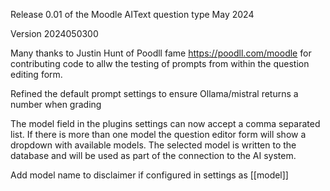 Release 0.01 of the Moodle AIText question type May 2024

Version 2024050300

Many thanks to Justin Hunt of Poodll fame https://poodll.com/moodle for contributing code
to allw the testing of prompts from within the question editing form.

Refined the default prompt settings to ensure Ollama/mistral returns a number when grading

The model field in the plugins settings can now accept a comma separated list. If there
is more than one model the question editor form will show a dropdown with available models. The selected model is written to the database and will be used as part of the connection to the AI system.

Add model name to disclaimer if configured in settings as [[model]]

